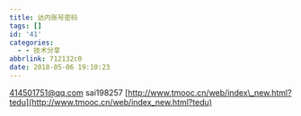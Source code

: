 ```yaml
---
title: 达内账号密码
tags: []
id: '41'
categories:
  - - 技术分享
abbrlink: 712132c0
date: 2018-05-06 19:10:23
---
```


414501751@qq.com sai198257 [http://www.tmooc.cn/web/index\_new.html?tedu](http://www.tmooc.cn/web/index_new.html?tedu)